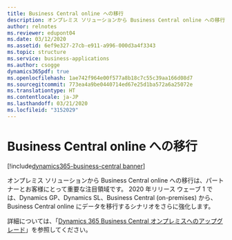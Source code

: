 ```yaml
---
title: Business Central online への移行
description: オンプレミス ソリューションから Business Central online への移行は、パートナーとお客様にとって重要な注目領域です。  2020 年リリース ウェーブ 1 では、Dynamics GP、Dynamics SL、Business Central (on-premises) から、Business Central online にデータを移行するシナリオをさらに強化します。
author: relnotes
ms.reviewer: edupont04
ms.date: 03/12/2020
ms.assetid: 6ef9e327-27cb-e911-a996-000d3a4f3343
ms.topic: structure
ms.service: business-applications
ms.author: csogge
dynamics365pdf: true
ms.openlocfilehash: 1ae742f964e00f577a8b18c7c55c39aa166d08d7
ms.sourcegitcommit: 773ea4a9be0440714ed67e25d1ba572a6a25072e
ms.translationtype: HT
ms.contentlocale: ja-JP
ms.lasthandoff: 03/21/2020
ms.locfileid: "3152029"
---
```

# <a name="migrations-to-business-central-online"></a>Business Central online への移行

[!include[dynamics365-business-central banner](../includes/dynamics365-business-central.md)]

<!--structure start-->
オンプレミス ソリューションから Business Central online への移行は、パートナーとお客様にとって重要な注目領域です。 2020 年リリース ウェーブ 1 では、Dynamics GP、Dynamics SL、Business Central (on-premises) から、Business Central online にデータを移行するシナリオをさらに強化します。

詳細については、「[Dynamics 365 Business Central オンプレミスへのアップグレード](https://docs.microsoft.com/dynamics365/business-central/dev-itpro/upgrade/upgrading-to-business-central-on-premises)」を参照してください。
<!--structure end-->



